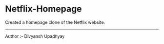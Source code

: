 # Netflix-Homepage
Created a homepage clone of the Netflix website.
<hr/>
Author :- Divyansh Upadhyay
